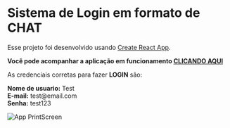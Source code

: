 # Sistema de Login em formato de CHAT

Esse projeto foi desenvolvido usando [Create React App](https://github.com/facebook/create-react-app).

**Você pode acompanhar a aplicação em funcionamento [CLICANDO AQUI](https://bit.ly/3wkwGIi)**

As credenciais corretas para fazer **LOGIN** são:

**Nome de usuario:** Test<br/>
**E-mail:** test<span></span>@email.com<br/>
**Senha:** test123

![App PrintScreen](https://i.imgur.com/G1vkqkO.png)
